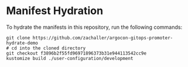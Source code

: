 # Manifest Hydration

To hydrate the manifests in this repository, run the following commands:

```shell
git clone https://github.com/zachaller/argocon-gitops-promoter-hydrate-demo
# cd into the cloned directory
git checkout f3896b2f55fd96971896373b31e944113542cc9e
kustomize build ./user-configuration/development
```

